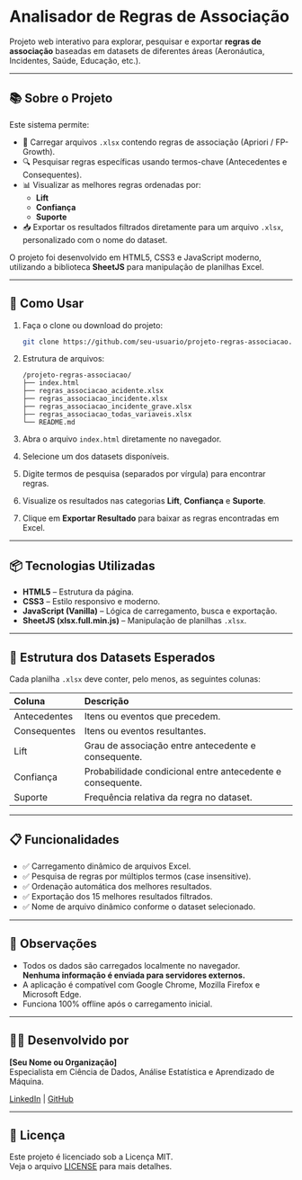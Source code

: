 # Analisador de Regras de Associação

Projeto web interativo para explorar, pesquisar e exportar **regras de associação** baseadas em datasets de diferentes áreas (Aeronáutica, Incidentes, Saúde, Educação, etc.).

---

## 📚 Sobre o Projeto

Este sistema permite:

- 📂 Carregar arquivos `.xlsx` contendo regras de associação (Apriori / FP-Growth).
- 🔍 Pesquisar regras específicas usando termos-chave (Antecedentes e Consequentes).
- 📊 Visualizar as melhores regras ordenadas por:
  - **Lift**
  - **Confiança**
  - **Suporte**
- 📥 Exportar os resultados filtrados diretamente para um arquivo `.xlsx`, personalizado com o nome do dataset.

O projeto foi desenvolvido em HTML5, CSS3 e JavaScript moderno, utilizando a biblioteca **SheetJS** para manipulação de planilhas Excel.

---

## 🚀 Como Usar

1. Faça o clone ou download do projeto:
    ```bash
    git clone https://github.com/seu-usuario/projeto-regras-associacao.git
    ```

2. Estrutura de arquivos:
    ```
    /projeto-regras-associacao/
    ├── index.html
    ├── regras_associacao_acidente.xlsx
    ├── regras_associacao_incidente.xlsx
    ├── regras_associacao_incidente_grave.xlsx
    ├── regras_associacao_todas_variaveis.xlsx
    └── README.md
    ```

3. Abra o arquivo `index.html` diretamente no navegador.

4. Selecione um dos datasets disponíveis.

5. Digite termos de pesquisa (separados por vírgula) para encontrar regras.

6. Visualize os resultados nas categorias **Lift**, **Confiança** e **Suporte**.

7. Clique em **Exportar Resultado** para baixar as regras encontradas em Excel.

---

## 📦 Tecnologias Utilizadas

- **HTML5** – Estrutura da página.
- **CSS3** – Estilo responsivo e moderno.
- **JavaScript (Vanilla)** – Lógica de carregamento, busca e exportação.
- **SheetJS (xlsx.full.min.js)** – Manipulação de planilhas `.xlsx`.

---

## 📄 Estrutura dos Datasets Esperados

Cada planilha `.xlsx` deve conter, pelo menos, as seguintes colunas:

| Coluna         | Descrição                                  |
|:---------------|:-------------------------------------------|
| Antecedentes   | Itens ou eventos que precedem.             |
| Consequentes   | Itens ou eventos resultantes.              |
| Lift           | Grau de associação entre antecedente e consequente. |
| Confiança      | Probabilidade condicional entre antecedente e consequente. |
| Suporte        | Frequência relativa da regra no dataset.   |

---

## 📋 Funcionalidades

- ✅ Carregamento dinâmico de arquivos Excel.
- ✅ Pesquisa de regras por múltiplos termos (case insensitive).
- ✅ Ordenação automática dos melhores resultados.
- ✅ Exportação dos 15 melhores resultados filtrados.
- ✅ Nome de arquivo dinâmico conforme o dataset selecionado.

---

## 📢 Observações

- Todos os dados são carregados localmente no navegador.  
  **Nenhuma informação é enviada para servidores externos.**
- A aplicação é compatível com Google Chrome, Mozilla Firefox e Microsoft Edge.
- Funciona 100% offline após o carregamento inicial.

---

## 🧑‍💻 Desenvolvido por

**[Seu Nome ou Organização]**  
Especialista em Ciência de Dados, Análise Estatística e Aprendizado de Máquina.

[LinkedIn](https://www.linkedin.com/in/seu-usuario) | [GitHub](https://github.com/seu-usuario)

---

## 📜 Licença

Este projeto é licenciado sob a Licença MIT.  
Veja o arquivo [LICENSE](LICENSE) para mais detalhes.
